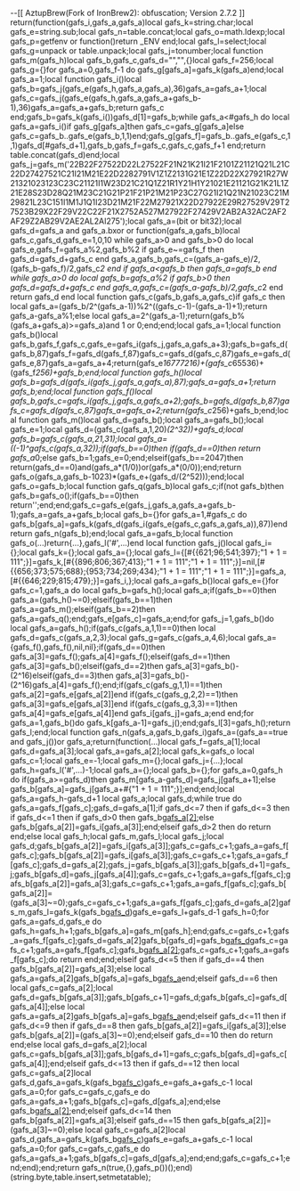 
--[[
AztupBrew(Fork of IronBrew2): obfuscation; Version 2.7.2
]]
return(function(gafs_i,gafs_a,gafs_a)local gafs_k=string.char;local gafs_e=string.sub;local gafs_n=table.concat;local gafs_o=math.ldexp;local gafs_p=getfenv or function()return _ENV end;local gafs_l=select;local gafs_g=unpack or table.unpack;local gafs_j=tonumber;local function gafs_m(gafs_h)local gafs_b,gafs_c,gafs_d="","",{}local gafs_f=256;local gafs_g={}for gafs_a=0,gafs_f-1 do gafs_g[gafs_a]=gafs_k(gafs_a)end;local gafs_a=1;local function gafs_i()local gafs_b=gafs_j(gafs_e(gafs_h,gafs_a,gafs_a),36)gafs_a=gafs_a+1;local gafs_c=gafs_j(gafs_e(gafs_h,gafs_a,gafs_a+gafs_b-1),36)gafs_a=gafs_a+gafs_b;return gafs_c end;gafs_b=gafs_k(gafs_i())gafs_d[1]=gafs_b;while gafs_a<#gafs_h do local gafs_a=gafs_i()if gafs_g[gafs_a]then gafs_c=gafs_g[gafs_a]else gafs_c=gafs_b..gafs_e(gafs_b,1,1)end;gafs_g[gafs_f]=gafs_b..gafs_e(gafs_c,1,1)gafs_d[#gafs_d+1],gafs_b,gafs_f=gafs_c,gafs_c,gafs_f+1 end;return table.concat(gafs_d)end;local gafs_j=gafs_m('22B22F27522D22L27522F21N21K21I21F2101Z21121Q21L21C22D27427521C21I21M21E22D2282791V1Z1Z2131G21E1Z22D22X27921R27W21321023123C23C21121I1W23D21C21Q1Z21R1Y21H1Y21021E21121G21K21L1Z21E28S23D28Q21M23C21G21P21F21P21M21P23C27G21I21Q21N21023C21M29821L23C151I1M1J1Q1I23D21M21F22M27921X22D27922E29R27529V29T27523B29X22F29V22C22F21X2752A527M27922F27429V2AB2A32AC2AF2AF29Z2AB29V2AE2AL2AI275');local gafs_a=(bit or bit32);local gafs_d=gafs_a and gafs_a.bxor or function(gafs_a,gafs_b)local gafs_c,gafs_d,gafs_e=1,0,10 while gafs_a>0 and gafs_b>0 do local gafs_e,gafs_f=gafs_a%2,gafs_b%2 if gafs_e~=gafs_f then gafs_d=gafs_d+gafs_c end gafs_a,gafs_b,gafs_c=(gafs_a-gafs_e)/2,(gafs_b-gafs_f)/2,gafs_c*2 end if gafs_a<gafs_b then gafs_a=gafs_b end while gafs_a>0 do local gafs_b=gafs_a%2 if gafs_b>0 then gafs_d=gafs_d+gafs_c end gafs_a,gafs_c=(gafs_a-gafs_b)/2,gafs_c*2 end return gafs_d end local function gafs_c(gafs_b,gafs_a,gafs_c)if gafs_c then local gafs_a=(gafs_b/2^(gafs_a-1))%2^((gafs_c-1)-(gafs_a-1)+1);return gafs_a-gafs_a%1;else local gafs_a=2^(gafs_a-1);return(gafs_b%(gafs_a+gafs_a)>=gafs_a)and 1 or 0;end;end;local gafs_a=1;local function gafs_b()local gafs_b,gafs_f,gafs_c,gafs_e=gafs_i(gafs_j,gafs_a,gafs_a+3);gafs_b=gafs_d(gafs_b,87)gafs_f=gafs_d(gafs_f,87)gafs_c=gafs_d(gafs_c,87)gafs_e=gafs_d(gafs_e,87)gafs_a=gafs_a+4;return(gafs_e*16777216)+(gafs_c*65536)+(gafs_f*256)+gafs_b;end;local function gafs_h()local gafs_b=gafs_d(gafs_i(gafs_j,gafs_a,gafs_a),87);gafs_a=gafs_a+1;return gafs_b;end;local function gafs_f()local gafs_b,gafs_c=gafs_i(gafs_j,gafs_a,gafs_a+2);gafs_b=gafs_d(gafs_b,87)gafs_c=gafs_d(gafs_c,87)gafs_a=gafs_a+2;return(gafs_c*256)+gafs_b;end;local function gafs_m()local gafs_d=gafs_b();local gafs_a=gafs_b();local gafs_e=1;local gafs_d=(gafs_c(gafs_a,1,20)*(2^32))+gafs_d;local gafs_b=gafs_c(gafs_a,21,31);local gafs_a=((-1)^gafs_c(gafs_a,32));if(gafs_b==0)then if(gafs_d==0)then return gafs_a*0;else gafs_b=1;gafs_e=0;end;elseif(gafs_b==2047)then return(gafs_d==0)and(gafs_a*(1/0))or(gafs_a*(0/0));end;return gafs_o(gafs_a,gafs_b-1023)*(gafs_e+(gafs_d/(2^52)));end;local gafs_o=gafs_b;local function gafs_q(gafs_b)local gafs_c;if(not gafs_b)then gafs_b=gafs_o();if(gafs_b==0)then return'';end;end;gafs_c=gafs_e(gafs_j,gafs_a,gafs_a+gafs_b-1);gafs_a=gafs_a+gafs_b;local gafs_b={}for gafs_a=1,#gafs_c do gafs_b[gafs_a]=gafs_k(gafs_d(gafs_i(gafs_e(gafs_c,gafs_a,gafs_a)),87))end return gafs_n(gafs_b);end;local gafs_a=gafs_b;local function gafs_o(...)return{...},gafs_l('#',...)end local function gafs_j()local gafs_i={};local gafs_k={};local gafs_a={};local gafs_l={[#{{621;96;541;397};"1 + 1 = 111";}]=gafs_k,[#{{896;806;367;413};"1 + 1 = 111";"1 + 1 = 111";}]=nil,[#{{656;373;575;688};{953;734;269;434};"1 + 1 = 111";"1 + 1 = 111";}]=gafs_a,[#{{646;229;815;479};}]=gafs_i,};local gafs_a=gafs_b()local gafs_e={}for gafs_c=1,gafs_a do local gafs_b=gafs_h();local gafs_a;if(gafs_b==0)then gafs_a=(gafs_h()~=0);elseif(gafs_b==1)then gafs_a=gafs_m();elseif(gafs_b==2)then gafs_a=gafs_q();end;gafs_e[gafs_c]=gafs_a;end;for gafs_j=1,gafs_b()do local gafs_a=gafs_h();if(gafs_c(gafs_a,1,1)==0)then local gafs_d=gafs_c(gafs_a,2,3);local gafs_g=gafs_c(gafs_a,4,6);local gafs_a={gafs_f(),gafs_f(),nil,nil};if(gafs_d==0)then gafs_a[3]=gafs_f();gafs_a[4]=gafs_f();elseif(gafs_d==1)then gafs_a[3]=gafs_b();elseif(gafs_d==2)then gafs_a[3]=gafs_b()-(2^16)elseif(gafs_d==3)then gafs_a[3]=gafs_b()-(2^16)gafs_a[4]=gafs_f();end;if(gafs_c(gafs_g,1,1)==1)then gafs_a[2]=gafs_e[gafs_a[2]]end if(gafs_c(gafs_g,2,2)==1)then gafs_a[3]=gafs_e[gafs_a[3]]end if(gafs_c(gafs_g,3,3)==1)then gafs_a[4]=gafs_e[gafs_a[4]]end gafs_i[gafs_j]=gafs_a;end end;for gafs_a=1,gafs_b()do gafs_k[gafs_a-1]=gafs_j();end;gafs_l[3]=gafs_h();return gafs_l;end;local function gafs_n(gafs_a,gafs_b,gafs_i)gafs_a=(gafs_a==true and gafs_j())or gafs_a;return(function(...)local gafs_f=gafs_a[1];local gafs_d=gafs_a[3];local gafs_a=gafs_a[2];local gafs_k=gafs_o local gafs_c=1;local gafs_e=-1;local gafs_m={};local gafs_j={...};local gafs_h=gafs_l('#',...)-1;local gafs_a={};local gafs_b={};for gafs_a=0,gafs_h do if(gafs_a>=gafs_d)then gafs_m[gafs_a-gafs_d]=gafs_j[gafs_a+1];else gafs_b[gafs_a]=gafs_j[gafs_a+#{"1 + 1 = 111";}];end;end;local gafs_a=gafs_h-gafs_d+1 local gafs_a;local gafs_d;while true do gafs_a=gafs_f[gafs_c];gafs_d=gafs_a[1];if gafs_d<=7 then if gafs_d<=3 then if gafs_d<=1 then if gafs_d>0 then gafs_b[gafs_a[2]]();else gafs_b[gafs_a[2]]=gafs_i[gafs_a[3]];end;elseif gafs_d>2 then do return end;else local gafs_h;local gafs_m,gafs_l;local gafs_j;local gafs_d;gafs_b[gafs_a[2]]=gafs_i[gafs_a[3]];gafs_c=gafs_c+1;gafs_a=gafs_f[gafs_c];gafs_b[gafs_a[2]]=gafs_i[gafs_a[3]];gafs_c=gafs_c+1;gafs_a=gafs_f[gafs_c];gafs_d=gafs_a[2];gafs_j=gafs_b[gafs_a[3]];gafs_b[gafs_d+1]=gafs_j;gafs_b[gafs_d]=gafs_j[gafs_a[4]];gafs_c=gafs_c+1;gafs_a=gafs_f[gafs_c];gafs_b[gafs_a[2]]=gafs_a[3];gafs_c=gafs_c+1;gafs_a=gafs_f[gafs_c];gafs_b[gafs_a[2]]=(gafs_a[3]~=0);gafs_c=gafs_c+1;gafs_a=gafs_f[gafs_c];gafs_d=gafs_a[2]gafs_m,gafs_l=gafs_k(gafs_b[gafs_d](gafs_g(gafs_b,gafs_d+1,gafs_a[3])))gafs_e=gafs_l+gafs_d-1 gafs_h=0;for gafs_a=gafs_d,gafs_e do gafs_h=gafs_h+1;gafs_b[gafs_a]=gafs_m[gafs_h];end;gafs_c=gafs_c+1;gafs_a=gafs_f[gafs_c];gafs_d=gafs_a[2]gafs_b[gafs_d]=gafs_b[gafs_d](gafs_g(gafs_b,gafs_d+1,gafs_e))gafs_c=gafs_c+1;gafs_a=gafs_f[gafs_c];gafs_b[gafs_a[2]]();gafs_c=gafs_c+1;gafs_a=gafs_f[gafs_c];do return end;end;elseif gafs_d<=5 then if gafs_d==4 then gafs_b[gafs_a[2]]=gafs_a[3];else local gafs_a=gafs_a[2]gafs_b[gafs_a]=gafs_b[gafs_a](gafs_g(gafs_b,gafs_a+1,gafs_e))end;elseif gafs_d==6 then local gafs_c=gafs_a[2];local gafs_d=gafs_b[gafs_a[3]];gafs_b[gafs_c+1]=gafs_d;gafs_b[gafs_c]=gafs_d[gafs_a[4]];else local gafs_a=gafs_a[2]gafs_b[gafs_a]=gafs_b[gafs_a](gafs_g(gafs_b,gafs_a+1,gafs_e))end;elseif gafs_d<=11 then if gafs_d<=9 then if gafs_d==8 then gafs_b[gafs_a[2]]=gafs_i[gafs_a[3]];else gafs_b[gafs_a[2]]=(gafs_a[3]~=0);end;elseif gafs_d==10 then do return end;else local gafs_d=gafs_a[2];local gafs_c=gafs_b[gafs_a[3]];gafs_b[gafs_d+1]=gafs_c;gafs_b[gafs_d]=gafs_c[gafs_a[4]];end;elseif gafs_d<=13 then if gafs_d==12 then local gafs_c=gafs_a[2]local gafs_d,gafs_a=gafs_k(gafs_b[gafs_c](gafs_g(gafs_b,gafs_c+1,gafs_a[3])))gafs_e=gafs_a+gafs_c-1 local gafs_a=0;for gafs_c=gafs_c,gafs_e do gafs_a=gafs_a+1;gafs_b[gafs_c]=gafs_d[gafs_a];end;else gafs_b[gafs_a[2]]();end;elseif gafs_d<=14 then gafs_b[gafs_a[2]]=gafs_a[3];elseif gafs_d==15 then gafs_b[gafs_a[2]]=(gafs_a[3]~=0);else local gafs_c=gafs_a[2]local gafs_d,gafs_a=gafs_k(gafs_b[gafs_c](gafs_g(gafs_b,gafs_c+1,gafs_a[3])))gafs_e=gafs_a+gafs_c-1 local gafs_a=0;for gafs_c=gafs_c,gafs_e do gafs_a=gafs_a+1;gafs_b[gafs_c]=gafs_d[gafs_a];end;end;gafs_c=gafs_c+1;end;end);end;return gafs_n(true,{},gafs_p())();end)(string.byte,table.insert,setmetatable);
